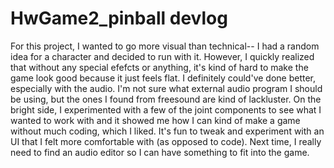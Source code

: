 # HwGame2_pinball devlog

For this project, I wanted to go more visual than technical-- I had a random idea for a character and decided to run with it. However, I quickly realized that without any special efefcts or anything, it's kind of hard to make the game look good because it just feels flat. I definitely could've done better, especially with the audio. I'm not sure what external audio program I should be using, but the ones I found from freesound are kind of lackluster. On the bright side, I experimented with a few of the joint components to see what I wanted to work with and it showed me how I can kind of make a game without much coding, which I liked. It's fun to tweak and experiment with an UI that I felt more comfortable with (as opposed to code). Next time, I really need to find an audio editor so I can have something to fit into the game.


